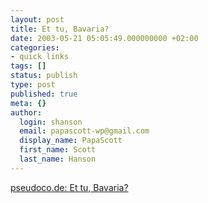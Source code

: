 ```yaml
---
layout: post
title: Et tu, Bavaria?
date: 2003-05-21 05:05:49.000000000 +02:00
categories:
- quick links
tags: []
status: publish
type: post
published: true
meta: {}
author:
  login: shanson
  email: papascott-wp@gmail.com
  display_name: PapaScott
  first_name: Scott
  last_name: Hanson
---
```

<p><a title="no country fought against Nazi Germany because of the concentration camps, it was just 'another war'" href="http://pseudoco.de/article/112/">pseudoco.de: Et tu, Bavaria?</a></p>
